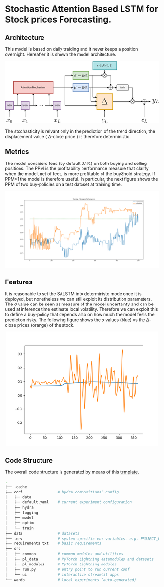 # Stochastic Attention Based LSTM for Stock prices Forecasting.

## Architecture
This model is based on daily traiding and it never keeps a position overnight. Hereafter it is shown the model architecture.

<p align="center">
  <img src="imgs/SALSTM.drawio.png"  width="600" title="Model Architecture" />
</p>

The stochasticity is relvant only in the prediction of the trend direction, the displacement value ( $\Delta$-close price ) is therefore deterministic.



## Metrics

The model considers fees (by default 0.1%) on both buying and selling positions. The PPM is the profitability performance measure that clarify when the model, net of fees, is more profitable of the buy&hold strategy. If PPM>1 the model is therefore useful. In particular, the next figure shows the PPM of two buy-policies on a test dataset at training time.

<p align="center">
  <img src="imgs/ppm.png"  width="600" title="PPM" />
</p>


## Features
It is reasonable to set the SALSTM into deterministc mode once it is deployed, but nonetheless we can still exploit its distribution parameters. The $\sigma$ value can be seen as measure of the model uncertainty and can be used at inference time estimate local volatility. Therefore we can exploit this to define a buy-policy that depends also on how much the model feels the prediction risky. The following figure shows the $\sigma$ values (blue) vs the $\Delta$-close prices (orange) of the stock. 

<p align="center">
  <img src="imgs/volatility.png"  width="500" title="Incremental Stock Trend vs Sigma" />
</p>



## Code Structure

The overall code structure is generated by means of this [template](https://github.com/grok-ai/nn-template).

```bash
.
├── .cache              
├── conf                # hydra compositional config 
│   ├── data
│   ├── default.yaml    # current experiment configuration        
│   ├── hydra
│   ├── logging
│   ├── model
│   ├── optim
│   └── train
├── data                # datasets
├── .env                # system-specific env variables, e.g. PROJECT_ROOT
├── requirements.txt    # basic requirements
├── src
│   ├── common          # common modules and utilities
│   ├── pl_data         # PyTorch Lightning datamodules and datasets
│   ├── pl_modules      # PyTorch Lightning modules
│   ├── run.py          # entry point to run current conf
│   └── ui              # interactive streamlit apps
└── wandb               # local experiments (auto-generated)
```
